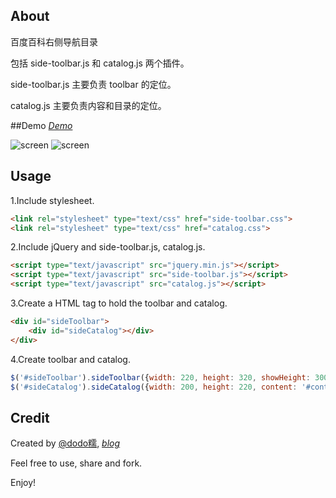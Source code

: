 ## About
百度百科右侧导航目录

包括 side-toolbar.js 和 catalog.js 两个插件。

side-toolbar.js 主要负责 toolbar 的定位。

catalog.js 主要负责内容和目录的定位。

##Demo
*[Demo](http://htmlpreview.github.io/?https://github.com/dodoroy/sideCatalog/blob/master/demo.html)*

![screen](https://raw.github.com/dodoroy/sideCatalog/master/demo/demo2.png)
![screen](https://raw.github.com/dodoroy/sideCatalog/master/demo/demo.png)

## Usage
1.Include stylesheet.
```html
<link rel="stylesheet" type="text/css" href="side-toolbar.css">
<link rel="stylesheet" type="text/css" href="catalog.css">
```
2.Include jQuery and side-toolbar.js, catalog.js.

```html
<script type="text/javascript" src="jquery.min.js"></script>
<script type="text/javascript" src="side-toolbar.js"></script>
<script type="text/javascript" src="catalog.js"></script>
```
3.Create a HTML tag to hold the toolbar and catalog.

```html
<div id="sideToolbar">
    <div id="sideCatalog"></div>
</div>
```
4.Create toolbar and catalog.
```javascript
$('#sideToolbar').sideToolbar({width: 220, height: 320, showHeight: 300});
$('#sideCatalog').sideCatalog({width: 200, height: 220, content: '#content'});
```

## Credit
Created by [@dodo糯](http://weibo.com/dodoroy), *[blog](http://effy.me)*

Feel free to use, share and fork.

Enjoy!




